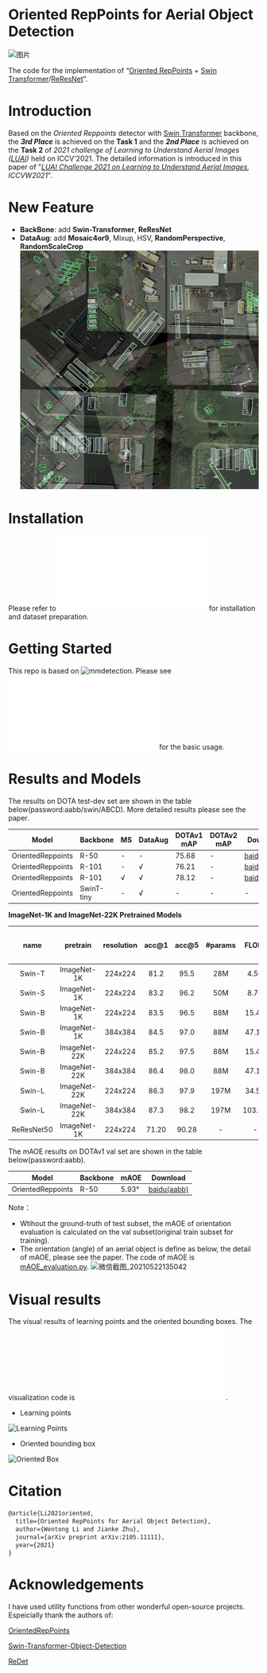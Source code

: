 # Oriented RepPoints for Aerial Object Detection
![图片](https://user-images.githubusercontent.com/32033843/119212550-b44da380-baeb-11eb-9de2-61ce0d812131.png)

The code for the implementation of “[Oriented RepPoints](https://arxiv.org/abs/2105.11111) + [Swin Transformer](https://arxiv.org/pdf/2103.14030.pdf)/[ReResNet](https://arxiv.org/pdf/2103.07733.pdf)”. 

# Introduction  
Based on the _Oriented Reppoints_ detector with [Swin Transformer](https://github.com/SwinTransformer/Swin-Transformer-Object-Detection) backbone, the **_3rd Place_** is achieved on the **Task 1** and the **_2nd Place_** is achieved on the **Task 2** of _2021 challenge of Learning to Understand Aerial Images ([LUAI](https://captain-whu.github.io/LUAI2021/index.html))_ held on ICCV’2021. The detailed information is introduced in this paper of "_[LUAI Challenge 2021 on Learning to Understand Aerial Images](https://arxiv.org/abs/2108.13246v1), ICCVW2021_".


# New Feature
- **BackBone**: add **Swin-Transformer**, **ReResNet**
- **DataAug**: add **Mosaic4or9**, Mixup, HSV, **RandomPerspective**, **RandomScaleCrop**
![DataAug out](docs/DataAug.jpeg)


# Installation
Please refer to ![install.md](docs/install.md) for installation and dataset preparation.


# Getting Started 
This repo is based on ![mmdetection](https://github.com/open-mmlab/mmdetection). Please see ![GetStart.md](docs/GetStart.md) for the basic usage.


# Results and Models
The results on DOTA test-dev set are shown in the table below(password:aabb/swin/ABCD). More detailed results please see the paper.

  Model| Backbone  | MS | DataAug | DOTAv1 mAP | DOTAv2 mAP| Download
 ----  | ----- | ------  | ------| ------ | ------ | ------ |
 OrientedReppoints| R-50| - | -| 75.68 | - |[baidu(aabb)](https://pan.baidu.com/s/1fCgmpd3MWoCbI80wYwtV2w)
 OrientedReppoints| R-101| - | √| 76.21 | - |[baidu(aabb)](https://pan.baidu.com/s/1WN2QKMR6vrTzrJGCcukt8A)
 OrientedReppoints| R-101| √ | √ | 78.12| - |[baidu(aabb)](https://pan.baidu.com/s/1Rv2ujQEt56R9nw-QjJlMIg)
 OrientedReppoints| SwinT-tiny| - | √ | - | - | -

**ImageNet-1K and ImageNet-22K Pretrained Models**

| name | pretrain | resolution |acc@1 | acc@5 | #params | FLOPs | FPS| 22K model | 1K model | Need to turn read version
| :---: | :---: | :---: | :---: | :---: | :---: | :---: | :---: |:---: |:---: |:---: |
| Swin-T | ImageNet-1K | 224x224 | 81.2 | 95.5 | 28M | 4.5G | 755 | - | [github](https://github.com/SwinTransformer/storage/releases/download/v1.0.0/swin_tiny_patch4_window7_224.pth)/[baidu(swin)](https://pan.baidu.com/s/156nWJy4Q28rDlrX-rRbI3w)/[config](https://github.com/microsoft/Swin-Transformer/blob/main/configs/swin_tiny_patch4_window7_224.yaml) | [✔](tools/TorchModel_Save3toSave2.py) |
| Swin-S | ImageNet-1K | 224x224 | 83.2 | 96.2 | 50M | 8.7G | 437 | - | [github](https://github.com/SwinTransformer/storage/releases/download/v1.0.0/swin_small_patch4_window7_224.pth)/[baidu(swin)](https://pan.baidu.com/s/1KFjpj3Efey3LmtE1QqPeQg)/[config](https://github.com/microsoft/Swin-Transformer/blob/main/configs/swin_small_patch4_window7_224.yaml) | [✔](tools/TorchModel_Save3toSave2.py) |
| Swin-B | ImageNet-1K | 224x224 | 83.5 | 96.5 | 88M | 15.4G | 278  | - | [github](https://github.com/SwinTransformer/storage/releases/download/v1.0.0/swin_base_patch4_window7_224.pth)/[baidu(swin)](https://pan.baidu.com/s/16bqCTEc70nC_isSsgBSaqQ)/[config](https://github.com/microsoft/Swin-Transformer/blob/main/configs/swin_base_patch4_window7_224.yaml) | [✔](tools/TorchModel_Save3toSave2.py) |
| Swin-B | ImageNet-1K | 384x384 | 84.5 | 97.0 | 88M | 47.1G | 85 | - | [github](https://github.com/SwinTransformer/storage/releases/download/v1.0.0/swin_base_patch4_window12_384.pth)/[baidu(swin)](https://pan.baidu.com/s/1xT1cu740-ejW7htUdVLnmw)/[test-config](https://github.com/microsoft/Swin-Transformer/blob/main/configs/swin_base_patch4_window12_384.yaml) | [✔](tools/TorchModel_Save3toSave2.py) |
| Swin-B | ImageNet-22K | 224x224 | 85.2 | 97.5 | 88M | 15.4G | 278 | [github](https://github.com/SwinTransformer/storage/releases/download/v1.0.0/swin_base_patch4_window7_224_22k.pth)/[baidu(swin)](https://pan.baidu.com/s/1y1Ec3UlrKSI8IMtEs-oBXA) | [github](https://github.com/SwinTransformer/storage/releases/download/v1.0.0/swin_base_patch4_window7_224_22kto1k.pth)/[baidu(swin)](https://pan.baidu.com/s/1n_wNkcbRxVXit8r_KrfAVg)/[test-config](https://github.com/microsoft/Swin-Transformer/blob/main/configs/swin_base_patch4_window7_224.yaml) | [✔](tools/TorchModel_Save3toSave2.py) |
| Swin-B | ImageNet-22K | 384x384 | 86.4 | 98.0 | 88M | 47.1G | 85 | [github](https://github.com/SwinTransformer/storage/releases/download/v1.0.0/swin_base_patch4_window12_384_22k.pth)/[baidu(swin)](https://pan.baidu.com/s/1vwJxnJcVqcLZAw9HaqiR6g) | [github](https://github.com/SwinTransformer/storage/releases/download/v1.0.0/swin_base_patch4_window12_384_22kto1k.pth)/[baidu(swin)](https://pan.baidu.com/s/1caKTSdoLJYoi4WBcnmWuWg)/[test-config](https://github.com/microsoft/Swin-Transformer/blob/main/configs/swin_base_patch4_window12_384.yaml) | [✔](tools/TorchModel_Save3toSave2.py) |
| Swin-L | ImageNet-22K | 224x224 | 86.3 | 97.9 | 197M | 34.5G | 141 | [github](https://github.com/SwinTransformer/storage/releases/download/v1.0.0/swin_large_patch4_window7_224_22k.pth)/[baidu(swin)](https://pan.baidu.com/s/1pws3rOTFuOebBYP3h6Kx8w) | [github](https://github.com/SwinTransformer/storage/releases/download/v1.0.0/swin_large_patch4_window7_224_22kto1k.pth)/[baidu(swin)](https://pan.baidu.com/s/1NkQApMWUhxBGjk1ne6VqBQ)/[test-config](https://github.com/microsoft/Swin-Transformer/blob/main/configs/swin_large_patch4_window7_224.yaml) | [✔](tools/TorchModel_Save3toSave2.py) |
| Swin-L | ImageNet-22K | 384x384 | 87.3 | 98.2 | 197M | 103.9G | 42 | [github](https://github.com/SwinTransformer/storage/releases/download/v1.0.0/swin_large_patch4_window12_384_22k.pth)/[baidu(swin)](https://pan.baidu.com/s/1sl7o_bJA143OD7UqSLAMoA) | [github](https://github.com/SwinTransformer/storage/releases/download/v1.0.0/swin_large_patch4_window12_384_22kto1k.pth)/[baidu(swin)](https://pan.baidu.com/s/1X0FLHQyPOC6Kmv2CmgxJvA)/[test-config](https://github.com/microsoft/Swin-Transformer/blob/main/configs/swin_large_patch4_window12_384.yaml) | [✔](tools/TorchModel_Save3toSave2.py) |
| ReResNet50 | ImageNet-1K | 224x224| 71.20 | 90.28 | - | - | - | - | [google](https://drive.google.com/file/d/1FshfREfLZaNl5FcaKrH0lxFyZt50Uyu2/view?usp=sharing)/[baidu(ABCD)](https://pan.baidu.com/s/1ENIkUVB_5-QRQhr0Vl-FMw)/[log](https://drive.google.com/file/d/1VLW8YbU1kGpqd4hfvI9UItbCOprzo-v4/view?usp=sharing)| - |

The mAOE results on DOTAv1 val set are shown in the table below(password:aabb).

  Model| Backbone | mAOE | Download
 ----  | ----- | ------  | ------
 OrientedReppoints| R-50| 5.93° |[baidu(aabb)](https://pan.baidu.com/s/1TeHDeuVTKpXd5KdYY51TUA)


 Note：
 * Wtihout the ground-truth of test subset, the mAOE of orientation evaluation is calculated on the val subset(original train subset for training).
 * The orientation (angle) of an aerial object is define as below, the detail of mAOE, please see the paper. The code of mAOE is [mAOE_evaluation.py](DOTA_devkit/mAOE_evaluation.py).
 ![微信截图_20210522135042](https://user-images.githubusercontent.com/32033843/119216186-be2fd080-bb04-11eb-9736-1f82c6666171.png)

 
# Visual results
The visual results of learning points and the oriented bounding boxes. The visualization code is ![show_learning_points_and_boxes.py](tools/parse_results_pkl/show_learning_points_and_boxes.py).

* Learning points

![Learning Points](https://user-images.githubusercontent.com/32033843/119213326-e44b7580-baf0-11eb-93a6-c86fcf80be58.png)

* Oriented bounding box

![Oriented Box](https://user-images.githubusercontent.com/32033843/119213335-edd4dd80-baf0-11eb-86db-459fe2a14735.png)


# Citation
```shell
@article{Li2021oriented,
  title={Oriented RepPoints for Aerial Object Detection},
  author={Wentong Li and Jianke Zhu},
  journal={arXiv preprint arXiv:2105.11111},
  year={2021}
}
```


#  Acknowledgements
I have used utility functions from other wonderful open-source projects. Espeicially thank the authors of:

[OrientedRepPoints](https://github.com/LiWentomng/OrientedRepPoints)

[Swin-Transformer-Object-Detection](https://github.com/SwinTransformer/Swin-Transformer-Object-Detection)

[ReDet](https://github.com/csuhan/ReDet)


